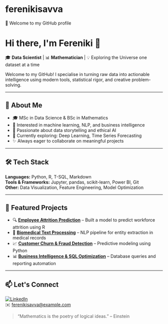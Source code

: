 # ferenikisavva
👋 Welcome to my GitHub profile

# Hi there, I'm Fereniki 👋

🎓 **Data Scientist** | 📊 **Mathematician** | 💡 Exploring the Universe one dataset at a time

Welcome to my GitHub! I specialise in turning raw data into actionable intelligence using modern tools, statistical rigor, and creative problem-solving.

---

## 🚀 About Me

- 🎓 MSc in Data Science & BSc in Mathematics  
- 📌 Interested in machine learning, NLP, and business intelligence  
- 🧠 Passionate about data storytelling and ethical AI  
- 🌱 Currently exploring: Deep Learning, Time Series Forecasting  
- ✨ Always eager to collaborate on meaningful projects

---

## 🛠️ Tech Stack

**Languages:** Python, R, T-SQL, Markdown  
**Tools & Frameworks:** Jupyter, pandas, scikit-learn, Power BI, Git  
**Other:** Data Visualization, Feature Engineering, Model Optimization

---

## 📌 Featured Projects

- 🔍 **[Employee Attrition Prediction](#)** – Built a model to predict workforce attrition using R
- 🧬 **[Biomedical Text Processing](#)** – NLP pipeline for entity extraction in medical records
- 📈 **[Customer Churn & Fraud Detection](#)** – Predictive modeling using Python
- 📊 **[Business Intelligence & SQL Optimization](#)** – Database queries and reporting automation

---

## 📫 Let's Connect

[![LinkedIn](https://img.shields.io/badge/LinkedIn-blue?logo=linkedin)](https://linkedin.com/in/fereniki-savva)  
✉️ ferenikisavva@example.com 
> “Mathematics is the poetry of logical ideas.” – Einstein
